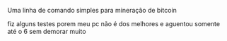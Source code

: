 Uma linha de comando simples para mineração de bitcoin

fiz alguns testes porem meu pc não é dos melhores e aguentou somente até o 6 sem demorar muito
